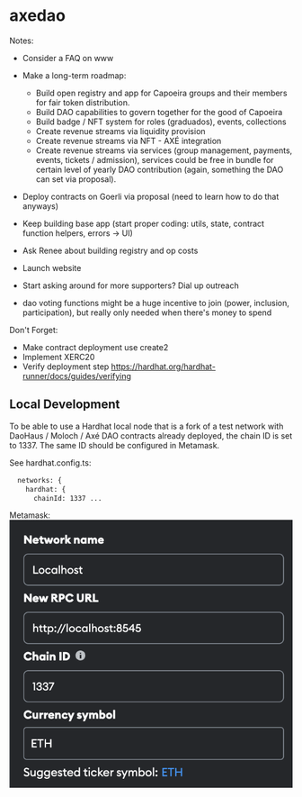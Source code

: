 # axedao

Notes:

- Consider a FAQ on www
- Make a long-term roadmap:

  - Build open registry and app for Capoeira groups and their members for fair token distribution.
  - Build DAO capabilities to govern together for the good of Capoeira
  - Build badge / NFT system for roles (graduados), events, collections
  - Create revenue streams via liquidity provision
  - Create revenue streams via NFT - AXÉ integration
  - Create revenue streams via services (group management, payments, events, tickets / admission), services could be free in bundle for certain level of yearly DAO contribution (again, something the DAO can set via proposal).

- Deploy contracts on Goerli via proposal (need to learn how to do that anyways)
- Keep building base app (start proper coding: utils, state, contract function helpers, errors -> UI)
- Ask Renee about building registry and op costs
- Launch website
- Start asking around for more supporters? Dial up outreach
- dao voting functions might be a huge incentive to join (power, inclusion, participation), but really only needed when there's money to spend

Don't Forget:

- Make contract deployment use create2
- Implement XERC20
- Verify deployment step https://hardhat.org/hardhat-runner/docs/guides/verifying

## Local Development

To be able to use a Hardhat local node that is a fork of a test network with DaoHaus / Moloch / Axé DAO contracts already deployed, the chain ID is set to 1337. The same ID should be configured in Metamask.

See hardhat.config.ts:

```
  networks: {
    hardhat: {
      chainId: 1337 ...
```

Metamask:
!['MetaMask Localhost Network Settings'](/docs/images/metamask-localhost-network.png)
